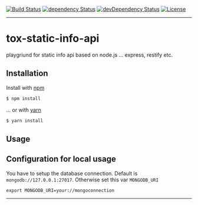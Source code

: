 [![Build Status][travis-image]][travis-url]
[![dependency Status][david-dep-image]][david-dep-url]
[![devDependency Status][david-devdep-image]][david-devdep-url]
[![License][license-image]][license-url]

***

# tox-static-info-api

playgriund for static info api based on node.js ... express, restify etc.


## Installation

Install with [npm](https://www.npmjs.com/)

```sh
$ npm install
```

... or with [yarn](https://yarnpkg.com/en/)

```sh
$ yarn install
```


## Usage


## Configuration for local usage

You have to setup the database connection. Default is `mongodb://127.0.0.1:27017`. Otherwise set this var `MONGODB_URI`

    export MONGODB_URI=your://mongoconnection

***

[david-dep-image]: https://david-dm.org/dasrick/tox-static-info-api/status.svg
[david-dep-url]: https://david-dm.org/dasrick/tox-static-info-api#info=dependencies
[david-devdep-image]: https://david-dm.org/dasrick/tox-static-info-api/dev-status.svg
[david-devdep-url]: https://david-dm.org/dasrick/tox-static-info-api#info=devDependencies

[travis-image]: https://travis-ci.org/dasrick/tox-static-info-api.svg?branch=master
[travis-url]: https://travis-ci.org/dasrick/tox-static-info-api

[license-image]: https://img.shields.io/github/license/dasrick/tox-static-info-api.svg?style=flat-square
[license-url]: https://github.com/dasrick/tox-static-info-api/blob/master/LICENSE